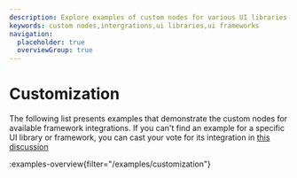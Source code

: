 ```yaml
---
description: Explore examples of custom nodes for various UI libraries and frameworks
keywords: custom nodes,intergrations,ui libraries,ui frameworks
navigation:
  placeholder: true
  overviewGroup: true
---
```


# Customization

The following list presents examples that demonstrate the custom nodes for available framework integrations. If you can't find an example for a specific UI library or framework, you can cast your vote for its integration in [this discussion](https://github.com/retejs/rete/discussions/635)

:examples-overview{filter="/examples/customization"}
